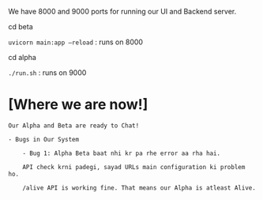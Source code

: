 We have 8000 and 9000 ports for running our UI and Backend server. 

cd beta 

`uvicorn main:app –reload` : runs on 8000

cd alpha

`./run.sh` : runs on 9000


# [Where we are now!]
    Our Alpha and Beta are ready to Chat! 
    
    - Bugs in Our System 

        - Bug 1: Alpha Beta baat nhi kr pa rhe error aa rha hai. 

        API check krni padegi, sayad URLs main configuration ki problem ho. 

        /alive API is working fine. That means our Alpha is atleast Alive.



